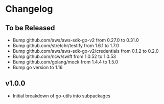 # Changelog

## To be Released

* Bump github.com/aws/aws-sdk-go-v2 from 0.27.0 to 0.31.0
* Bump github.com/stretchr/testify from 1.6.1 to 1.7.0
* Bump github.com/aws/aws-sdk-go-v2/credentials from 0.1.2 to 0.2.0
* Bump github.com/ncw/swift from 1.0.52 to 1.0.53
* Bump github.com/golang/mock from 1.4.4 to 1.5.0
* Bump go version to 1.16

## v1.0.0

* Initial breakdown of go-utils into subpackages
